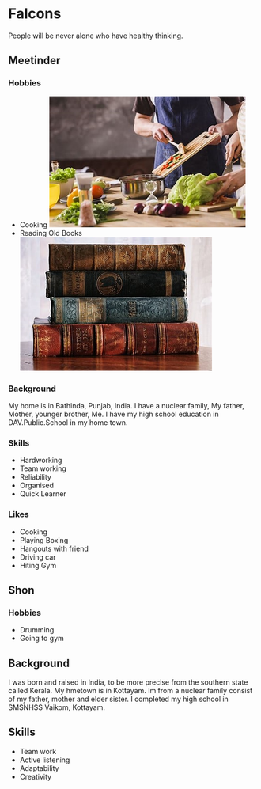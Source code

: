 # Falcons
 People will be never alone who have healthy thinking.


 ## Meetinder
 ### Hobbies 
  - Cooking
       ![cooking](images/cooking.jpg)
  - Reading Old Books
       ![books](images/books.jpg)
 ### Background
 My home is in Bathinda, Punjab, India.
 I have a nuclear family, My father, Mother, younger brother, Me.
 I have my high school education in DAV.Public.School in my home town.
 ### Skills
 - Hardworking
 - Team working
 - Reliability
 - Organised
 - Quick Learner
 ### Likes
 - Cooking
 - Playing Boxing
 - Hangouts with friend
 - Driving car
 - Hiting Gym



## Shon
### Hobbies
 - Drumming
 - Going to gym
 ## Background
 I was born and raised in India, to be more precise from the southern state called Kerala. My hmetown is in Kottayam. Im from a nuclear family consist of my father, mother and elder sister. I completed my high school in SMSNHSS Vaikom, Kottayam.
 ## Skills
 - Team work
 - Active listening
 - Adaptability
 - Creativity
 


